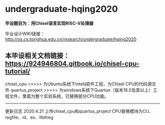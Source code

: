 # undergraduate-hqing2020
**毕设题目为：用Chisel语言实现RISC-V处理器**

毕业设计WIKI链接：http://os.cs.tsinghua.edu.cn/research/undergraduate/hqing2020

本毕设相关文档链接：https://924946804.gitbook.io/chisel-cpu-tutorial/
---
chisel_cpu        >>>>> 为Ubuntu系统下Intelij软件工程，为Chisel CPU的代码源文件
quartus_project   >>>>> 为windows系统下Quartus（版本18.0及其以上）工程文件，里面为整个实验系统，已替换部分CPU功能。

---
更新日志
2020.4.21
上传chisel_cpu和quartus_project
CPU替换模块为CU、regfile、id、ex、llbitreg
